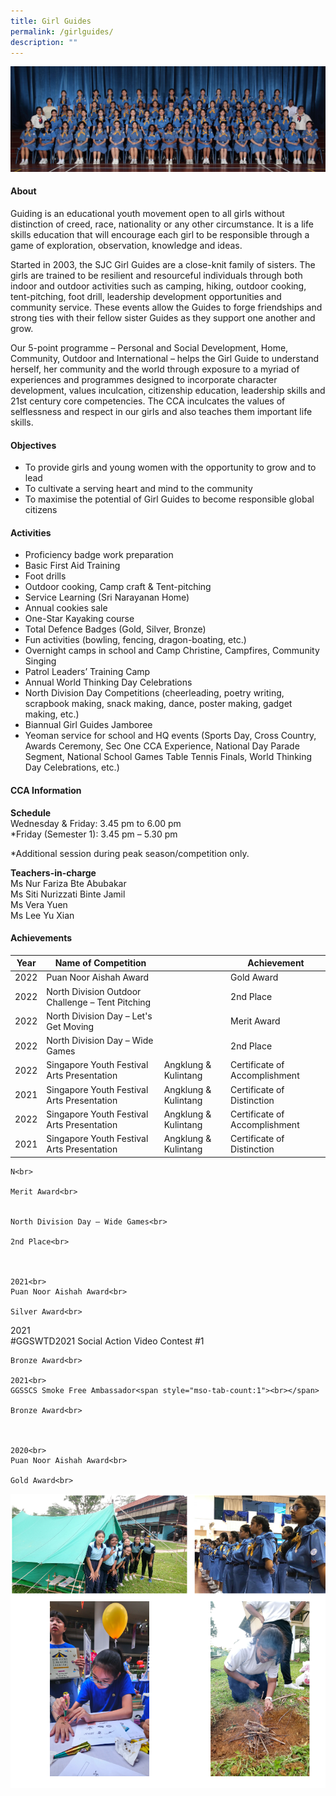 ```yaml
---
title: Girl Guides
permalink: /girlguides/
description: ""
---
```

![](/images/CCA/2023/Girl%20guides/girl%20guides.jpg)

#### **About**
Guiding is an educational youth movement open to all girls without distinction of creed, race, nationality or any other circumstance. It is a life skills education that will encourage each girl to be responsible through a game of exploration, observation, knowledge and ideas.  
  
Started in 2003, the SJC Girl Guides are a close-knit family of sisters. The girls are trained to be resilient and resourceful individuals through both indoor and outdoor activities such as camping, hiking, outdoor cooking, tent-pitching, foot drill, leadership development opportunities and community service. These events allow the Guides to forge friendships and strong ties with their fellow sister Guides as they support one another and grow.  
  
Our 5-point programme – Personal and Social Development, Home, Community, Outdoor and International – helps the Girl Guide to understand herself, her community and the world through exposure to a myriad of experiences and programmes designed to incorporate character development, values inculcation, citizenship education, leadership skills and 21st century core competencies. The CCA inculcates the values of selflessness and respect in our girls and also teaches them important life skills.

#### **Objectives**
*   To provide girls and young women with the opportunity to grow and to lead
*   To cultivate a serving heart and mind to the community
*   To maximise the potential of Girl Guides to become responsible global citizens

#### **Activities**
*   Proficiency badge work preparation
*   Basic First Aid Training
*   Foot drills
*   Outdoor cooking, Camp craft &amp; Tent-pitching
*   Service Learning (Sri Narayanan Home)
*   Annual cookies sale
*   One-Star Kayaking course
*   Total Defence Badges (Gold, Silver, Bronze)
*   Fun activities (bowling, fencing, dragon-boating, etc.)
*   Overnight camps in school and Camp Christine, Campfires, Community Singing
*   Patrol Leaders’ Training Camp
*   Annual World Thinking Day Celebrations
*   North Division Day Competitions (cheerleading, poetry writing, scrapbook making, snack making, dance, poster making, gadget making, etc.)
*   Biannual Girl Guides Jamboree
*   Yeoman service for school and HQ events (Sports Day, Cross Country, Awards Ceremony, Sec One CCA Experience, National Day Parade Segment, National School Games Table Tennis Finals, World Thinking Day Celebrations, etc.)

#### **CCA Information**

**Schedule**        
<br>Wednesday &amp; Friday: 3.45 pm to 6.00 pm
<br>*Friday (Semester 1): 3.45 pm – 5.30 pm<br>

*Additional session during peak season/competition only.

**Teachers-in-charge**
<br>Ms Nur Fariza Bte Abubakar <br> 
Ms Siti Nurizzati Binte Jamil<br>
Ms Vera Yuen
<br>Ms Lee Yu Xian<br>


#### **Achievements**
| Year |   Name of Competition       |  | Achievement |
| ---------- | --------------------- | ---------- | ---------- |
| 2022    | Puan Noor Aishah Award     |   | Gold Award |
| 2022    | North Division Outdoor Challenge – Tent Pitching |  | 2nd Place |
| 2022    | North Division Day – Let's Get Moving     |      | Merit Award |
| 2022   | North Division Day – Wide Games     |    | 2nd Place |
| 2022    | Singapore Youth Festival Arts Presentation     | Angklung &amp; Kulintang     | Certificate of Accomplishment |
| 2021    | Singapore Youth Festival Arts Presentation     | Angklung &amp; Kulintang     | Certificate of Distinction |
| 2022    | Singapore Youth Festival Arts Presentation     | Angklung &amp; Kulintang     | Certificate of Accomplishment |
| 2021    | Singapore Youth Festival Arts Presentation     | Angklung &amp; Kulintang     | Certificate of Distinction |

    N<br>
    
    Merit Award<br>
  
  
    North Division Day – Wide Games<br>
    
    2nd Place<br>
  
  
  
    2021<br>
    Puan Noor Aishah Award<br>
    
    Silver Award<br>
  
  2021<br>
    #GGSWTD2021 Social Action Video Contest #1<br>
    
    Bronze Award<br>
  
	2021<br>
    GGSSCS Smoke Free Ambassador<span style="mso-tab-count:1"><br></span>
    
    Bronze Award<br>
  

  
    2020<br>
    Puan Noor Aishah Award<br>
    
    Gold Award<br>
  



![](/images/CCA/Uniformed%20Groups/Girl%20Guides/G2.png)